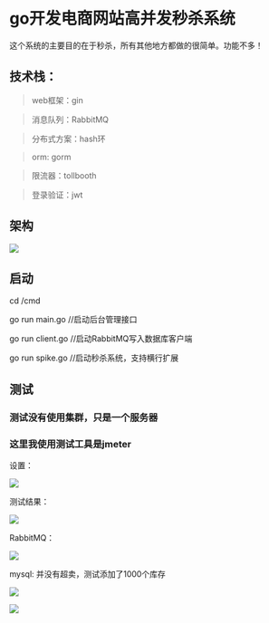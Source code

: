 # go开发电商网站高并发秒杀系统

这个系统的主要目的在于秒杀，所有其他地方都做的很简单。功能不多！

## 技术栈：
> web框架：gin

> 消息队列：RabbitMQ

> 分布式方案：hash环

> orm: gorm

> 限流器：tollbooth

> 登录验证：jwt

## 架构

![](https://gitee.com/myxy99/pic/raw/master/img/blog/2020/07/12/20200712131203.png)

## 启动
cd /cmd

go run main.go //启动后台管理接口

go run client.go //启动RabbitMQ写入数据库客户端

go run spike.go //启动秒杀系统，支持横行扩展


## 测试

### 测试没有使用集群，只是一个服务器

### 这里我使用测试工具是jmeter

设置：

![](https://gitee.com/myxy99/pic/raw/master/img/blog/2020/07/12/20200712090309.png)


测试结果：

![](https://gitee.com/myxy99/pic/raw/master/img/blog/2020/07/12/20200712085943.png)


RabbitMQ：

![](https://gitee.com/myxy99/pic/raw/master/img/blog/2020/07/12/20200712090446.png)

mysql:
并没有超卖，测试添加了1000个库存

![](https://gitee.com/myxy99/pic/raw/master/img/blog/2020/07/12/20200712090604.png)

![](https://gitee.com/myxy99/pic/raw/master/img/blog/2020/07/12/20200712090629.png)


